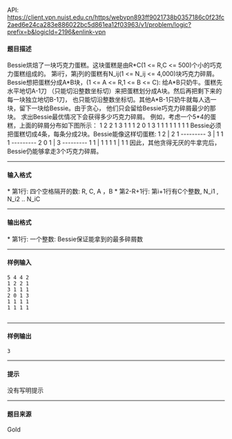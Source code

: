 API: https://client.vpn.nuist.edu.cn/https/webvpn893ff9021738b0357186c0f23fc2aed6e24ca283e886022bc5d861ea12f03963/v1/problem/logic?prefix=b&logicId=2196&enlink-vpn

#### 题目描述

Bessie烘焙了一块巧克力蛋糕。这块蛋糕是由R\*C(1 <= R,C <= 500)个小的巧克力蛋糕组成的。 第i行，第j列的蛋糕有N\_ij(1 <= N\_ij <= 4,000)块巧克力碎屑。 Bessie想把蛋糕分成A\*B块，(1 <= A <= R,1 <= B <= C): 给A\*B只奶牛。蛋糕先水平地切A-1刀 （只能切沿整数坐标切）来把蛋糕划分成A块。然后再把剩下来的每一块独立地切B-1刀， 也只能切沿整数坐标切。其他A\*B-1只奶牛就每人选一块，留下一块给Bessie。由于贪心， 他们只会留给Bessie巧克力碎屑最少的那块。 求出Bessie最优情况下会获得多少巧克力碎屑。 例如，考虑一个5\*4的蛋糕，上面的碎屑分布如下图所示： 1 2 2 1 3 1 1 1 2 0 1 3 1 1 1 1 1 1 1 1 Bessie必须把蛋糕切成4条，每条分成2块。Bessie能像这样切蛋糕: 1 2 | 2 1 --------- 3 | 1 1 1 --------- 2 0 1 | 3 --------- 1 1 | 1 1 1 1 | 1 1 因此，其他贪得无厌的牛拿完后，Bessie仍能够拿走3个巧克力碎屑。

---

#### 输入格式

\* 第1行: 四个空格隔开的数: R, C, A ，B \* 第2-R+1行: 第i+1行有C个整数, N\_i1 , N\_i2 .. N\_iC

---

#### 输出格式

\* 第1行: 一个整数: Bessie保证能拿到的最多碎屑数

---

#### 样例输入
```
5 4 4 2
1 2 2 1
3 1 1 1
2 0 1 3
1 1 1 1
1 1 1 1


```

---

#### 样例输出
```
3

```

---

#### 提示

没有写明提示

---

#### 题目来源

Gold